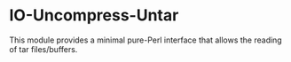 # IO-Uncompress-Untar
This module provides a minimal pure-Perl interface that allows the reading of tar files/buffers.
